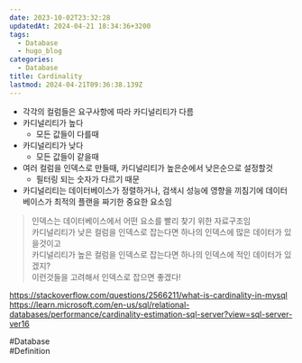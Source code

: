 ```yaml
---
date: 2023-10-02T23:32:28
updatedAt: 2024-04-21 18:34:36+3200
tags:
  - Database
  - hugo_blog
categories:
  - Database
title: Cardinality
lastmod: 2024-04-21T09:36:38.139Z
---
```

* 각각의 컬럼들은 요구사항에 따라 카디널리티가 다름
* 카디널리티가 높다
  * 모든 값들이 다를때
* 카디널리티가 낮다
  * 모든 값들이 같을때
* 여러 컬럼을 인덱스로 만들때, 카디널리티가 높은순에서 낮은순으로 설정할것
  * 필터링 되는 숫자가 다르기 때문
* 카디널리티는 데이터베이스가 정렬하거나, 검색시 성능에 영향을 끼침기에 데이터베이스가 최적의 플랜을 짜기한 중요한 요소임

> 인덱스는 데이터베이스에서 어떤 요소를 빨리 찾기 위한 자료구조임\
> 카디널리티가 낮은 컬럼을 인덱스로 잡는다면 하나의 인덱스에 많은 데이터가 있을것이고\
> 카디널리티가 높은 컬럼을 인덱스로 잡는다면 하나의 인덱스에 적인 데이터가 있겠지?\
> 이런것들을 고려해서 인덱스로 잡으면 좋겠다!

<https://stackoverflow.com/questions/2566211/what-is-cardinality-in-mysql>\
<https://learn.microsoft.com/en-us/sql/relational-databases/performance/cardinality-estimation-sql-server?view=sql-server-ver16>

\#Database\
\#Definition

